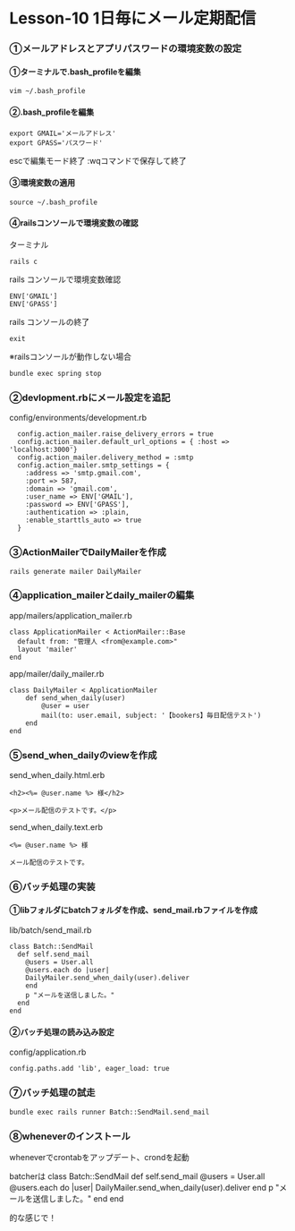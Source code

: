 # Lesson-10 1日毎にメール定期配信

### ①メールアドレスとアプリパスワードの環境変数の設定
#### ①ターミナルで.bash_profileを編集
```
vim ~/.bash_profile
```
#### ②.bash_profileを編集
```
export GMAIL='メールアドレス'
export GPASS='パスワード'
```
escで編集モード終了 :wqコマンドで保存して終了
#### ③環境変数の適用
```
source ~/.bash_profile
```
#### ④railsコンソールで環境変数の確認
ターミナル
```
rails c
```
rails コンソールで環境変数確認
```
ENV['GMAIL']
ENV['GPASS']
```
rails コンソールの終了
```
exit
```
※railsコンソールが動作しない場合
```
bundle exec spring stop
```
### ②devlopment.rbにメール設定を追記
config/environments/development.rb
```
  config.action_mailer.raise_delivery_errors = true
  config.action_mailer.default_url_options = { :host => 'localhost:3000'}
  config.action_mailer.delivery_method = :smtp
  config.action_mailer.smtp_settings = {
    :address => 'smtp.gmail.com',
    :port => 587,
    :domain => 'gmail.com',
    :user_name => ENV['GMAIL'],
    :password => ENV['GPASS'],
    :authentication => :plain,
    :enable_starttls_auto => true
  }
```
### ③ActionMailerでDailyMailerを作成
```
rails generate mailer DailyMailer
```
### ④application_mailerとdaily_mailerの編集
app/mailers/application_mailer.rb
```
class ApplicationMailer < ActionMailer::Base
  default from: "管理人 <from@example.com>"
  layout 'mailer'
end
```
app/mailer/daily_mailer.rb
```
class DailyMailer < ApplicationMailer
    def send_when_daily(user)
        @user = user
        mail(to: user.email, subject: '【bookers】毎日配信テスト')
    end
end
```
### ⑤send_when_dailyのviewを作成
send_when_daily.html.erb
```
<h2><%= @user.name %> 様</h2>

<p>メール配信のテストです。</p>
```
send_when_daily.text.erb
```
<%= @user.name %> 様

メール配信のテストです。
```
### ⑥バッチ処理の実装
#### ①libフォルダにbatchフォルダを作成、send_mail.rbファイルを作成
lib/batch/send_mail.rb
```
class Batch::SendMail
  def self.send_mail
    @users = User.all
    @users.each do |user|
    DailyMailer.send_when_daily(user).deliver
    end
    p "メールを送信しました。"
  end
end
```
#### ②バッチ処理の読み込み設定
config/application.rb
```
config.paths.add 'lib', eager_load: true
```
### ⑦バッチ処理の試走
```
bundle exec rails runner Batch::SendMail.send_mail
```
### ⑧wheneverのインストール
wheneverでcrontabをアップデート、crondを起動

batcherは
class Batch::SendMail
  def self.send_mail
    @users = User.all
    @users.each do |user|
    DailyMailer.send_when_daily(user).deliver
    end
    p "メールを送信しました。"
  end
end

的な感じで！